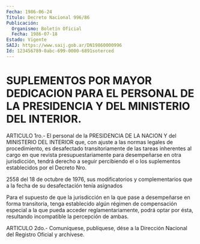 ```yaml
---
Fecha: 1986-06-24
Título: Decreto Nacional 996/86
Publicación:
  Organismo: Boletín Oficial
  Fecha: 1986-07-18
Estado: Vigente
SAIJ: https://www.saij.gob.ar/DN19860000996
Id: 123456789-0abc-699-0000-6891soterced
---
```

# SUPLEMENTOS POR MAYOR DEDICACION PARA EL PERSONAL DE LA PRESIDENCIA Y DEL MINISTERIO DEL INTERIOR.

<a id="1"></a>
ARTICULO 1ro.- El personal de la PRESIDENCIA DE LA NACION Y del MINISTERIO  DEL  INTERIOR  que,  con ajuste a las normas legales de procedimiento,  es  desafectado  transitoriamente   de  las  tareas inherentes  al  cargo  en  que  revista  presupuestariamente   para desempeñarse    en  otra  jurisdicción,  tendrá  derecho  a  seguir percibiendo el o  los  suplementos establecidos por el Decreto Nro.

2558 del 18 de octubre de 1976, sus modificatorios y complementarios que a la  fecha de su desafectación tenía asignados

Para  el  supuesto  de  que la  jurisdicción  en  la  que  pase  a desempeñarse en forma transitoria,  tenga establecido algún régimen de compensación especial a la que pueda acceder reglamentariamente, podrá optar por ésta,  resultando  incompatible la percepción de ambas.

<a id="2"></a>
ARTICULO  2do.-  Comuníquese,  publíquese, dése a la Dirección Nacional del Registro Oficial y archívese.